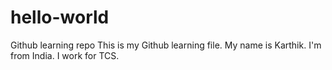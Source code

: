 # hello-world
Github learning repo
This is my Github learning file. My name is Karthik. I'm from India. I work for TCS.
